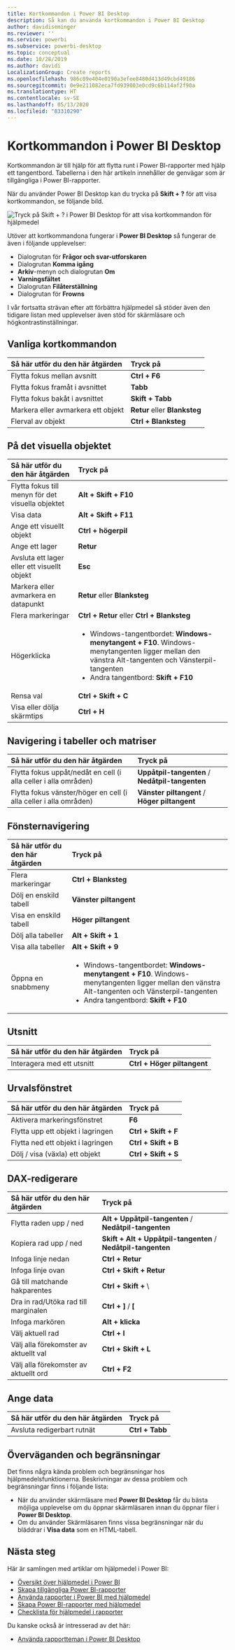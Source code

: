 ```yaml
---
title: Kortkommandon i Power BI Desktop
description: Så kan du använda kortkommandon i Power BI Desktop
author: davidiseminger
ms.reviewer: ''
ms.service: powerbi
ms.subservice: powerbi-desktop
ms.topic: conceptual
ms.date: 10/28/2019
ms.author: davidi
LocalizationGroup: Create reports
ms.openlocfilehash: 986c09e404e0190a3efee8480d413d49cbd49186
ms.sourcegitcommit: 0e9e211082eca7fd939803e0cd9c6b114af2f90a
ms.translationtype: HT
ms.contentlocale: sv-SE
ms.lasthandoff: 05/13/2020
ms.locfileid: "83310290"
---
```

# <a name="keyboard-shortcuts-in-power-bi-desktop"></a>Kortkommandon i Power BI Desktop

Kortkommandon är till hjälp för att flytta runt i Power BI-rapporter med hjälp ett tangentbord. Tabellerna i den här artikeln innehåller de genvägar som är tillgängliga i Power BI-rapporter. 

När du använder Power BI Desktop kan du trycka på **Skift + ?** för att visa kortkommandon, se följande bild.

![Tryck på Skift + ? i Power BI Desktop för att visa kortkommandon för hjälpmedel](media/desktop-accessibility/accessibility-03.png)

Utöver att kortkommandona fungerar i **Power BI Desktop** så fungerar de även i följande upplevelser:

* Dialogrutan för **Frågor och svar-utforskaren**
* Dialogrutan **Komma igång**
* **Arkiv**-menyn och dialogrutan **Om**
* **Varningsfältet**
* Dialogrutan **Filåterställning**
* Dialogrutan för **Frowns**

I vår fortsatta strävan efter att förbättra hjälpmedel så stöder även den tidigare listan med upplevelser även stöd för skärmläsare och högkontrastinställningar.

## <a name="frequently-used-shortcuts"></a>Vanliga kortkommandon
| Så här utför du den här åtgärden           | Tryck på                |
| :------------------- | :------------------- |
| Flytta fokus mellan avsnitt  | **Ctrl + F6** |
| Flytta fokus framåt i avsnittet | **Tabb**         |
| Flytta fokus bakåt i avsnittet | **Skift + Tabb** |
| Markera eller avmarkera ett objekt | **Retur** eller **Blanksteg** |
| Flerval av objekt | **Ctrl + Blanksteg** |

## <a name="on-visual"></a>På det visuella objektet
| Så här utför du den här åtgärden           | Tryck på                |
| :------------------- | :------------------- |
| Flytta fokus till menyn för det visuella objektet | **Alt + Skift + F10** |
| Visa data | **Alt + Skift + F11**  |
| Ange ett visuellt objekt | **Ctrl + högerpil** |
| Ange ett lager | **Retur** |
| Avsluta ett lager eller ett visuellt objekt | **Esc** |
| Markera eller avmarkera en datapunkt | **Retur** eller **Blanksteg** |
| Flera markeringar | **Ctrl + Retur** eller **Ctrl + Blanksteg** |
| Högerklicka | <ul><li>Windows-tangentbordet: **Windows-menytangent + F10**. Windows-menytangenten ligger mellan den vänstra Alt-tangenten och Vänsterpil-tangenten</li><li>Andra tangentbord: **Skift + F10**</li></ul> |
| Rensa val | **Ctrl + Skift + C** |
| Visa eller dölja skärmtips | **Ctrl + H** |

## <a name="table-and-matrix-navigation"></a>Navigering i tabeller och matriser
| Så här utför du den här åtgärden          | Tryck på                |
| :------------------- | :------------------- |
| Flytta fokus uppåt/nedåt en cell (i alla celler i alla områden)  | **Uppåtpil-tangenten** / **Nedåtpil-tangenten** |
| Flytta fokus vänster/höger en cell (i alla celler i alla områden)  | **Vänster piltangent** / **Höger piltangent** |

## <a name="pane-navigation"></a>Fönsternavigering
| Så här utför du den här åtgärden           | Tryck på                |
| :------------------- | :------------------- |
| Flera markeringar | **Ctrl + Blanksteg** |
| Dölj en enskild tabell | **Vänster piltangent** |
| Visa en enskild tabell | **Höger piltangent** |
| Dölj alla tabeller | **Alt + Skift + 1** |
| Visa alla tabeller | **Alt + Skift + 9** |
| Öppna en snabbmeny | <ul><li>Windows-tangentbordet: **Windows-menytangent + F10**.  Windows-menytangenten ligger mellan den vänstra Alt-tangenten och Vänsterpil-tangenten</li><li>Andra tangentbord: **Skift + F10**</li></ul> |

## <a name="slicer"></a>Utsnitt
| Så här utför du den här åtgärden         | Tryck på                |
| :------------------- | :------------------- |
| Interagera med ett utsnitt | **Ctrl + Höger piltangent** |

## <a name="selection-pane"></a>Urvalsfönstret
| Så här utför du den här åtgärden           | Tryck på                |
| :------------------- | :------------------- |
| Aktivera markeringsfönstret | **F6** |
| Flytta upp ett objekt i lagringen | **Ctrl + Skift + F** |
| Flytta ned ett objekt i lagringen | **Ctrl + Skift + B** |
| Dölj / visa (växla) ett objekt | **Ctrl + Skift + S** |

## <a name="dax-editor"></a>DAX-redigerare
| Så här utför du den här åtgärden          | Tryck på                |
| :------------------- | :------------------- |
| Flytta raden upp / ned | **Alt + Uppåtpil-tangenten** / **Nedåtpil-tangenten** |
| Kopiera rad upp / ned | **Skift + Alt + Uppåtpil-tangenten** / **Nedåtpil-tangenten** |
| Infoga linje nedan | **Ctrl + Retur** |
| Infoga linje ovan | **Ctrl + Skift + Retur** |
| Gå till matchande hakparentes | **Ctrl + Skift +**  \ |
| Dra in rad/Utöka rad till marginalen | **Ctrl + ]**  /  **[** |
| Infoga markören | **Alt + klicka** |
| Välj aktuell rad | **Ctrl + I** |
| Välj alla förekomster av aktuellt val | **Ctrl + Skift + L** |
| Välj alla förekomster av aktuellt ord | **Ctrl + F2** |

## <a name="enter-data"></a>Ange data
| Så här utför du den här åtgärden           | Tryck på                |
| :------------------- | :------------------- |
| Avsluta redigerbart rutnät | **Ctrl + Tabb** |



## <a name="considerations-and-limitations"></a>Överväganden och begränsningar
Det finns några kända problem och begränsningar hos hjälpmedelsfunktionerna. Beskrivningar av dessa problem och begränsningar finns i följande lista:

* När du använder skärmläsare med **Power BI Desktop** får du bästa möjliga upplevelse om du öppnar skärmläsaren innan du öppnar filer i **Power BI Desktop**.
* Om du använder Skärmläsaren finns vissa begränsningar när du bläddrar i **Visa data** som en HTML-tabell.


## <a name="next-steps"></a>Nästa steg

Här är samlingen med artiklar om hjälpmedel i Power BI:

* [Översikt över hjälpmedel i Power BI](desktop-accessibility-overview.md) 
* [Skapa tillgängliga Power BI-rapporter](desktop-accessibility-creating-reports.md) 
* [Använda rapporter i Power BI med hjälpmedel](desktop-accessibility-consuming-tools.md)
* [Skapa Power BI-rapporter med hjälpmedel](desktop-accessibility-creating-tools.md)
* [Checklista för hjälpmedel i rapporter](desktop-accessibility-creating-reports.md#report-accessibility-checklist)

Du kanske också är intresserad av det här:

* [Använda rapportteman i Power BI Desktop](desktop-report-themes.md)


